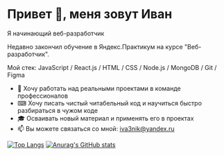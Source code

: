 # Привет 👋, меня зовут Иван

Я начинающий веб-разработчик

Недавно закончил обучение в Яндекс.Практикум на курсе "Веб-разработчик".

Мой стек: JavaScript / React.js / HTML / CSS / Node.js / MongoDB / Git / Figma

* 🤝 Хочу работать над реальными проектами в команде профессионалов
* ⌨ Хочу писать чистый читабельный код и научиться быстро разбираться в чужом коде
* 🎓 Осваивать новый материал и применять его в проектах 
* 📫 Вы можете связаться со мной: iva3nik@yandex.ru

[![Top Langs](https://github-readme-stats.vercel.app/api/top-langs/?username=iva3nik&langs_count=8)](https://github.com/anuraghazra/github-readme-stats)
[![Anurag's GitHub stats](https://github-readme-stats.vercel.app/api?username=iva3nik)](https://github.com/anuraghazra/github-readme-stats)

